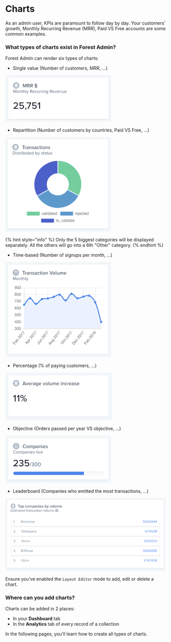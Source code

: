 # Charts

As an admin user, KPIs are paramount to follow day by day. Your customers’ growth, Monthly Recurring Revenue (MRR), Paid VS Free accounts are some common examples.

### What types of charts exist in Forest Admin?

Forest Admin can render six types of charts:

* Single value (Number of customers, MRR, …)

![](<../../.gitbook/assets/image (270).png>)

* Repartition (Number of customers by countries, Paid VS Free, …)

![](<../../.gitbook/assets/image (271).png>)

{% hint style="info" %}
Only the 5 biggest categories will be displayed separately. All the others will go into a 6th "Other" category.
{% endhint %}

* Time-based (Number of signups per month, …)

![](<../../.gitbook/assets/image (272).png>)

* Percentage (% of paying customers, …)

![](<../../.gitbook/assets/image (273).png>)

* Objective (Orders passed per year VS objective, …)

![](<../../.gitbook/assets/image (275).png>)

* Leaderboard (Companies who emitted the most transactions, …)

![](<../../.gitbook/assets/image (274).png>)



Ensure you’ve enabled the `Layout Editor` mode to add, edit or delete a chart.

### Where can you add charts?

Charts can be added in 2 places:

* In your **Dashboard** tab
* In the **Analytics** tab of every record of a collection

In the following pages, you'll learn how to create all types of charts.
